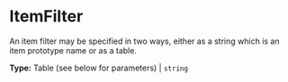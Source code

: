 # ItemFilter

An item filter may be specified in two ways, either as a string which is an item prototype name or as a table.

**Type:** Table (see below for parameters) | `string`

